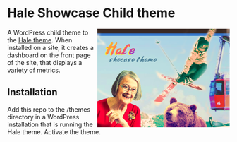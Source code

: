 # Hale Showcase Child theme

<img align="right" width="300" src="https://github.com/ministryofjustice/hale-showcase/blob/main/screenshot.png">

A WordPress child theme to the [Hale theme](https://github.com/ministryofjustice/wp-hale). When installed on a site, it creates a dashboard on the front page of the site, that displays a variety of metrics. 

## Installation

Add this repo to the /themes directory in a WordPress installation that is running the Hale theme. Activate the theme.

